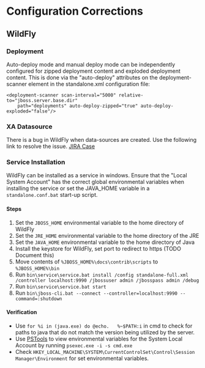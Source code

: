 # Configuration Corrections

## WildFly

### Deployment

Auto-deploy mode and manual deploy mode can be independently configured for
zipped deployment content and exploded deployment content. This is done
via the "auto-deploy" attributes on the deployment-scanner element in the
standalone.xml configuration file:
	
	<deployment-scanner scan-interval="5000" relative-to="jboss.server.base.dir"
	    path="deployments" auto-deploy-zipped="true" auto-deploy-exploded="false"/>
		    

### XA Datasource

There is a bug in WildFly when data-sources are created. Use the following link
to resolve the issue. [JIRA Case](https://issues.jboss.org/browse/HAL-1155)

### Service Installation

WildFly can be installed as a service in windows. Ensure that the "Local System Account"
has the correct global environmental variables when installing the service or set the JAVA_HOME
variable in a `standalone.conf.bat` start-up script.

#### Steps

1. Set the `JBOSS_HOME` environmental variable to the home directory of WildFly
2. Set the `JRE_HOME` environmental variable to the home directory of the JRE
3. Set the `JAVA_HOME` environmental variable to the home directory of Java
4. Install the keystore for WildFly, set port to redirect to https (TODO Document this)
5. Move contents of `%JBOSS_HOME%\docs\contrib\scripts` to `%JBOSS_HOME%\bin`
6. Run `bin\service\service.bat install /config standalone-full.xml /controller localhost:9990 /jbossuser admin /jbosspass admin /debug`
7. Run `bin\service\service.bat start`
8. Run `bin\jboss-cli.bat --connect --controller=localhost:9990 --command=:shutdown`

#### Verification
 
- Use `for %i in (java.exe) do @echo.   %~$PATH:i` in cmd to check for paths to java that do not match the version
being utilized by the server.
- Use [PSTools](https://technet.microsoft.com/en-us/sysinternals/pstools.aspx) to view environmental variables
for the System Local Account by running `psexec.exe -i -s cmd.exe`
- Check `HKEY_LOCAL_MACHINE\SYSTEM\CurrentControlSet\Control\Session Manager\Environment`
for set environmental variables.
